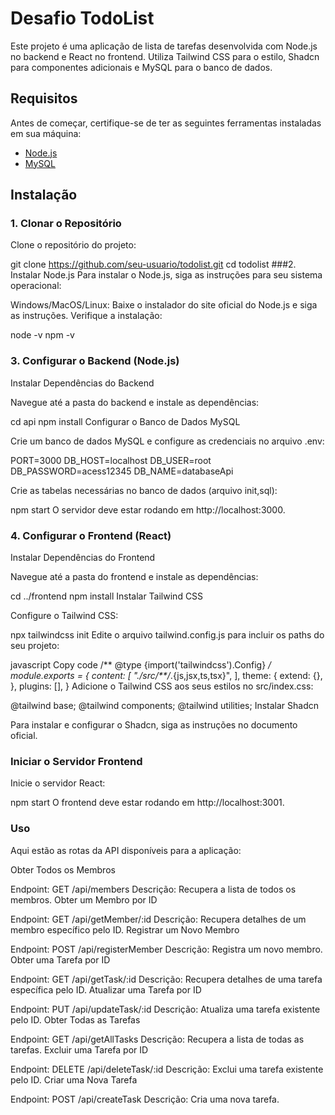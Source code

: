 # Desafio TodoList

Este projeto é uma aplicação de lista de tarefas desenvolvida com Node.js no backend e React no frontend. Utiliza Tailwind CSS para o estilo, Shadcn para componentes adicionais e MySQL para o banco de dados.

## Requisitos

Antes de começar, certifique-se de ter as seguintes ferramentas instaladas em sua máquina:

- [Node.js](https://nodejs.org/)
- [MySQL](https://www.mysql.com/)

## Instalação

### 1. Clonar o Repositório

Clone o repositório do projeto:

git clone https://github.com/seu-usuario/todolist.git
cd todolist
###2. Instalar Node.js
Para instalar o Node.js, siga as instruções para seu sistema operacional:

Windows/MacOS/Linux: Baixe o instalador do site oficial do Node.js e siga as instruções.
Verifique a instalação:

node -v
npm -v

### 3. Configurar o Backend (Node.js)
Instalar Dependências do Backend

Navegue até a pasta do backend e instale as dependências:

cd api
npm install
Configurar o Banco de Dados MySQL

Crie um banco de dados MySQL e configure as credenciais no arquivo .env:

PORT=3000
DB_HOST=localhost 
DB_USER=root 
DB_PASSWORD=acess12345
DB_NAME=databaseApi

Crie as tabelas necessárias no banco de dados (arquivo init,sql):


npm start
O servidor deve estar rodando em http://localhost:3000.

### 4. Configurar o Frontend (React)
Instalar Dependências do Frontend

Navegue até a pasta do frontend e instale as dependências:

cd ../frontend
npm install
Instalar Tailwind CSS

Configure o Tailwind CSS:

npx tailwindcss init
Edite o arquivo tailwind.config.js para incluir os paths do seu projeto:

javascript
Copy code
/** @type {import('tailwindcss').Config} */
module.exports = {
  content: [
    "./src/**/*.{js,jsx,ts,tsx}",
  ],
  theme: {
    extend: {},
  },
  plugins: [],
}
Adicione o Tailwind CSS aos seus estilos no src/index.css:

@tailwind base;
@tailwind components;
@tailwind utilities;
Instalar Shadcn

Para instalar e configurar o Shadcn, siga as instruções no documento oficial.

 ### Iniciar o Servidor Frontend

Inicie o servidor React:

npm start
O frontend deve estar rodando em http://localhost:3001.

### Uso
Aqui estão as rotas da API disponíveis para a aplicação:

Obter Todos os Membros

Endpoint: GET /api/members
Descrição: Recupera a lista de todos os membros.
Obter um Membro por ID

Endpoint: GET /api/getMember/:id
Descrição: Recupera detalhes de um membro específico pelo ID.
Registrar um Novo Membro

Endpoint: POST /api/registerMember
Descrição: Registra um novo membro.
Obter uma Tarefa por ID

Endpoint: GET /api/getTask/:id
Descrição: Recupera detalhes de uma tarefa específica pelo ID.
Atualizar uma Tarefa por ID

Endpoint: PUT /api/updateTask/:id
Descrição: Atualiza uma tarefa existente pelo ID.
Obter Todas as Tarefas

Endpoint: GET /api/getAllTasks
Descrição: Recupera a lista de todas as tarefas.
Excluir uma Tarefa por ID

Endpoint: DELETE /api/deleteTask/:id
Descrição: Exclui uma tarefa existente pelo ID.
Criar uma Nova Tarefa

Endpoint: POST /api/createTask
Descrição: Cria uma nova tarefa.
